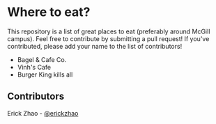 # Where to eat?

This repository is a list of great places to eat (preferably around McGill campus). Feel free to contribute by submitting a pull request! If you've contributed, please add your name to the list of contributors!

* Bagel & Cafe Co.
* Vinh's Cafe
* Burger King kills all 

## Contributors
Erick Zhao - [@erickzhao](https://github.com/erickzhao)
